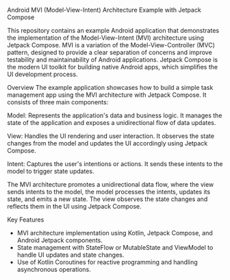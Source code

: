 Android MVI (Model-View-Intent) Architecture Example with Jetpack Compose


This repository contains an example Android application that demonstrates the implementation of the Model-View-Intent (MVI) architecture using Jetpack Compose. MVI is a variation of the Model-View-Controller (MVC) pattern, designed to provide a clear separation of concerns and improve testability and maintainability of Android applications. Jetpack Compose is the modern UI toolkit for building native Android apps, which simplifies the UI development process.

Overview
The example application showcases how to build a simple task management app using the MVI architecture with Jetpack Compose. It consists of three main components:

Model: Represents the application's data and business logic. It manages the state of the application and exposes a unidirectional flow of data updates.

View: Handles the UI rendering and user interaction. It observes the state changes from the model and updates the UI accordingly using Jetpack Compose.

Intent: Captures the user's intentions or actions. It sends these intents to the model to trigger state updates.

The MVI architecture promotes a unidirectional data flow, where the view sends intents to the model, the model processes the intents, 
updates its state, and emits a new state. The view observes the state changes and reflects them in the UI using Jetpack Compose.

Key Features
* MVI architecture implementation using Kotlin, Jetpack Compose, and Android Jetpack components.
* State management with StateFlow or MutableState and ViewModel to handle UI updates and state changes.
* Use of Kotlin Coroutines for reactive programming and handling asynchronous operations.
